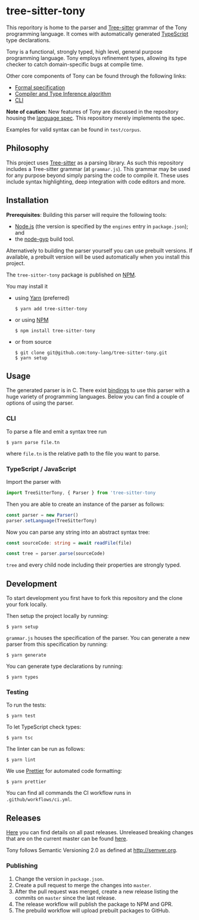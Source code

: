 # tree-sitter-tony

This reporitory is home to the parser and [Tree-sitter](https://github.com/tree-sitter/tree-sitter) grammar of the Tony programming language. It comes with automatically generated [TypeScript](https://www.typescriptlang.org/) type declarations.

Tony is a functional, strongly typed, high level, general purpose programming language. Tony employs refinement types, allowing its type checker to catch domain-specific bugs at compile time.

Other core components of Tony can be found through the following links:

* [Formal specification](https://github.com/tony-lang/spec)
* [Compiler and Type Inference algorithm](https://github.com/tony-lang/tony)
* [CLI](https://github.com/tony-lang/cli)

**Note of caution**: New features of Tony are discussed in the repository housing the [language spec](https://github.com/tony-lang/spec). This repository merely implements the spec.

Examples for valid syntax can be found in `test/corpus`.

## Philosophy

This project uses [Tree-sitter](https://github.com/tree-sitter/tree-sitter) as a parsing library. As such this repository includes a Tree-sitter grammar (at `grammar.js`). This grammar may be used for any purpose beyond simply parsing the code to compile it. These uses include syntax highlighting, deep integration with code editors and more.

## Installation

**Prerequisites**: Building this parser will require the following tools:

* [Node.js](https://nodejs.org/en/) (the version is specified by the `engines` entry in `package.json`); and
* the [node-gyp](https://www.npmjs.com/package/node-gyp/) build tool.

Alternatively to building the parser yourself you can use prebuilt versions. If available, a prebuilt version will be used automatically when you install this project.

The `tree-sitter-tony` package is published on [NPM](https://www.npmjs.com/package/tree-sitter-tony).

You may install it

* using [Yarn](https://yarnpkg.com/) (preferred)

    ```
    $ yarn add tree-sitter-tony
    ```

* or using [NPM](https://docs.npmjs.com/cli/v6/commands/npm)

    ```
    $ npm install tree-sitter-tony
    ```

* or from source

    ```
    $ git clone git@github.com:tony-lang/tree-sitter-tony.git
    $ yarn setup
    ```

## Usage

The generated parser is in C. There exist [bindings](https://github.com/tree-sitter) to use this parser with a huge variety of programming languages. Below you can find a couple of options of using the parser.

### CLI

To parse a file and emit a syntax tree run

    $ yarn parse file.tn

where `file.tn` is the relative path to the file you want to parse.

### TypeScript / JavaScript

Import the parser with

```ts
import TreeSitterTony, { Parser } from 'tree-sitter-tony
```

Then you are able to create an instance of the parser as follows:

```ts
const parser = new Parser()
parser.setLanguage(TreeSitterTony)
```

Now you can parse any string into an abstract syntax tree:

```ts
const sourceCode: string = await readFile(file)

const tree = parser.parse(sourceCode)
```

`tree` and every child node including their properties are strongly typed.

## Development

To start development you first have to fork this repository and the clone your fork locally.

Then setup the project locally by running:

    $ yarn setup

`grammar.js` houses the specification of the parser. You can generate a new parser from this specification by running:

    $ yarn generate

You can generate type declarations by running:

    $ yarn types

### Testing

To run the tests:

    $ yarn test

To let TypeScript check types:

    $ yarn tsc

The linter can be run as follows:

    $ yarn lint

We use [Prettier](https://prettier.io/) for automated code formatting:

    $ yarn prettier

You can find all commands the CI workflow runs in `.github/workflows/ci.yml`.

## Releases

[Here](https://github.com/tony-lang/tree-sitter-tony) you can find details on all past releases.
Unreleased breaking changes that are on the current master can be found [here](CHANGELOG.md).

Tony follows Semantic Versioning 2.0 as defined at http://semver.org.

### Publishing

1. Change the version in `package.json`.
1. Create a pull request to merge the changes into `master`.
1. After the pull request was merged, create a new release listing the commits on `master` since the last release.
1. The release workflow will publish the package to NPM and GPR.
1. The prebuild workflow will upload prebuilt packages to GitHub.
